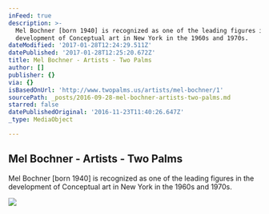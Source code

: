 ```yaml
---
inFeed: true
description: >-
  Mel Bochner [born 1940] is recognized as one of the leading figures in the
  development of Conceptual art in New York in the 1960s and 1970s.
dateModified: '2017-01-28T12:24:29.511Z'
datePublished: '2017-01-28T12:25:20.672Z'
title: Mel Bochner - Artists - Two Palms
author: []
publisher: {}
via: {}
isBasedOnUrl: 'http://www.twopalms.us/artists/mel-bochner/1'
sourcePath: _posts/2016-09-28-mel-bochner-artists-two-palms.md
starred: false
datePublishedOriginal: '2016-11-23T11:40:26.647Z'
_type: MediaObject

---
```

<article style=""><h1>Mel Bochner - Artists - Two Palms</h1><p>Mel Bochner [born 1940] is recognized as one of the leading figures in the development of Conceptual art in New York in the 1960s and 1970s.</p><img src="http://images.twopalms.us/www_twopalms_us/MB4981_Chuckle_email1.jpg" /></article>